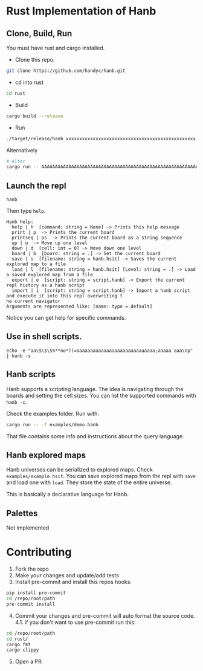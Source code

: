 # Rust Implementation of Hanb

## Clone, Build, Run

You must have rust and cargo installed.

* Clone this repo:

```sh
git clone https://github.com/handyc/hanb.git
```

* cd into rust

```sh
cd rust
```

* Build

```sh
cargo build --release
```

* Run

```sh
./target/release/hanb xxxxxxxxxxxxxxxxxxxxxxxxxxxxxxxxxxxxxxxxxxxxxxxx
```

Alternatively
```sh
# Alter
cargo run -- AAAAAAAAAAAAAAAAAAAAAAAAAAAAAAAAAAAAAAAAAAAAAAAAAAAAAAAAAAAAAAAA                              <<<
```

## Launch the repl
```
hanb
```

Then type `help`.

```
Hanb help:
  help | h  [command: string = None] -> Prints this help message
  print | p  -> Prints the current board
  printseq | ps  -> Prints the current board as a string sequence
  up | u  -> Move up one level
  down | d  [cell: int = 0] -> Move down one level
  board | b  [board: string = .] -> Set the current board
  save | s  [filename: string = hanb.hsit] -> Saves the current explored map to a file
  load | l  [filename: string = hanb.hsit] [Level: string = .] -> Load a saved explored map from a file
  export | e  [script: string = script.hanb] -> Export the current repl history as a hanb script
  import | i  [script: string = script.hanb] -> Import a hanb script and execute it into this repl overwriting t
he current navigator
Arguments are represented like: [name: type = default]
```

Notice you can get help for specific commands.

## Use in shell scripts.

```
echo -e "aa\$\$\$%**no*)(=aaaaaaaaaaaaaaaaaaaaaaaaaaaaa;aaaaa aaa\np" | hanb -s
```


## Hanb scripts
Hanb supports a scripting language. The idea is navigating through the boards and setting the cell sizes. You can list the supported commands with `hanb -c`.

Check the examples folder. Run with:

```sh
cargo run -- -f examples/demo.hanb
```

That file contains some info and instructions about the query language.

## Hanb explored maps
Hanb universes can be serialized to explored maps. Check `examples/example.hsit`. You can save explored maps from the repl with `save` and load one with `load`. They store the state of the entire universe.

This is basically a declarative language for Hanb.

## Palettes 
Not implemented

# Contributing

1. Fork the repo
2. Make your changes and update/add tests
3. Install pre-commit and install this repos hooks:
```sh
pip install pre-commit
cd /repo/root/path
pre-commit install
```
4. Commit your changes and pre-commit will auto format the source code.
    4.1. if you don't want to use pre-commit run this:
```sh
cd /repo/root/path
cd rust/
cargo fmt
cargo clippy
```
5. Open a PR
